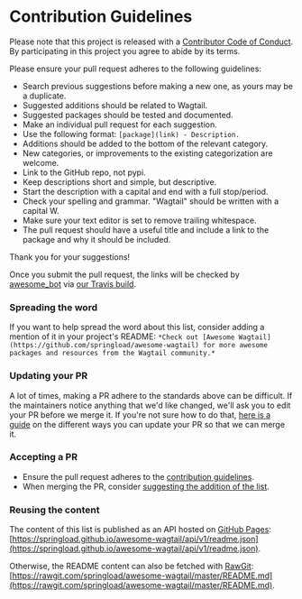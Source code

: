 # Contribution Guidelines

Please note that this project is released with a [Contributor Code of Conduct](CODE_OF_CONDUCT.md). By participating in this project you agree to abide by its terms.

Please ensure your pull request adheres to the following guidelines:

- Search previous suggestions before making a new one, as yours may be a duplicate.
- Suggested additions should be related to Wagtail.
- Suggested packages should be tested and documented.
- Make an individual pull request for each suggestion.
- Use the following format: `[package](link) - Description.`
- Additions should be added to the bottom of the relevant category.
- New categories, or improvements to the existing categorization are welcome.
- Link to the GitHub repo, not pypi.
- Keep descriptions short and simple, but descriptive.
- Start the description with a capital and end with a full stop/period.
- Check your spelling and grammar. "Wagtail" should be written with a capital W.
- Make sure your text editor is set to remove trailing whitespace.
- The pull request should have a useful title and include a link to the package and why it should be included.

Thank you for your suggestions!

Once you submit the pull request, the links will be checked by [awesome_bot](https://github.com/dkhamsing/awesome_bot) via [our Travis build](https://travis-ci.org/springload/awesome-wagtail).

### Spreading the word

If you want to help spread the word about this list, consider adding a mention of it in your project's README: `*Check out [Awesome Wagtail](https://github.com/springload/awesome-wagtail) for more awesome packages and resources from the Wagtail community.*`

### Updating your PR

A lot of times, making a PR adhere to the standards above can be difficult. If the maintainers notice anything that we'd like changed, we'll ask you to edit your PR before we merge it. If you're not sure how to do that, [here is a guide](https://github.com/RichardLitt/docs/blob/master/amending-a-commit-guide.md) on the different ways you can update your PR so that we can merge it.

### Accepting a PR

- Ensure the pull request adheres to the [contribution guidelines](#contribution-guidelines).
- When merging the PR, consider [suggesting the addition of the list](#spreading-the-word).

### Reusing the content

The content of this list is published as an API hosted on [GitHub Pages](https://pages.github.com/): [https://springload.github.io/awesome-wagtail/api/v1/readme.json](https://springload.github.io/awesome-wagtail/api/v1/readme.json).

Otherwise, the README content can also be fetched with [RawGit](https://rawgit.com/): [https://rawgit.com/springload/awesome-wagtail/master/README.md](https://rawgit.com/springload/awesome-wagtail/master/README.md).
